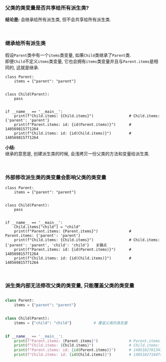 ### 父类的类变量是否共享给所有派生类?
**结论是:** 会继承给所有派生类, 但不会共享给所有派生类.

&nbsp;  
### 继承给所有派生类
假设`Parent`类中有一个`items`类变量, 如果`Child`类继承了`Parent`类.  
即便`Child`不定义`items`类变量, 它也会拥有`items`类变量并且与`Parent.items`是相同的, 这就是继承.   
```python3
class Parent:
    items = {"parent": "parent"}


class Child(Parent):
    pass


if __name__ == '__main__':
    print(f"Child.items: {Child.items}")                # Child.items: {'parent': 'parent'}
    print(f"Parent.items: id: {id(Parent.items)}")      # 140569815771264
    print(f"Child.items: id: {id(Child.items)}")        # 140569815771264

```
**小结:**  
继承的意思是, 创建派生类的时候, 会浅拷贝一份父类的方法和变量给派生类.  


&nbsp;  
### 外部修改派生类的类变量会影响父类的类变量  
```python3
class Parent:
    items = {"parent": "parent"}


class Child(Parent):
    pass


if __name__ == '__main__':
    Child.items["child"] = "child"
    print(f"Parent.items: {Parent.items}")              # Parent.items: {'parent': 'parent'}
    print(f"Child.items: {Child.items}")                # Child.items: {'parent': 'parent', 'child': 'child'}   关键点
    print(f"Parent.items: id: {id(Parent.items)}")      # 140569815771264
    print(f"Child.items: id: {id(Child.items)}")        # 140569815771264

```



&nbsp;  
### 派生类内部无法修改父类的类变量, 只能覆盖父类的类变量
```python

class Parent:
    items = {"parent": "parent"}


class Child(Parent):
    items = {"child": "child"}          # 覆盖父类的类变量


if __name__ == '__main__':
    print(f"Parent.items: {Parent.items}")              # Parent.items: {'parent': 'parent'}
    print(f"Child.items: {Child.items}")                # Child.items: {'child': 'child'}
    print(f"Parent.items: id: {id(Parent.items)}")      # 140518270134720
    print(f"Child.items: id: {id(Child.items)}")        # 140518271047424
```
